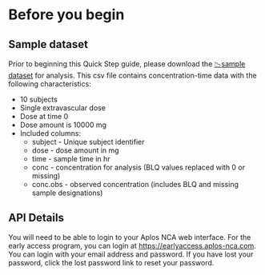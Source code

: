 # Before you begin

## Sample dataset
Prior to beginning this Quick Step guide, please download the [:chart_with_downwards_trend:sample dataset](./files/sample-data.csv) for analysis. This csv file contains concentration-time data with the following characteristics:
-   10 subjects
-   Single extravascular dose
-   Dose at time 0
-   Dose amount is 10000 mg
-   Included columns: 
    -   subject - Unique subject identifier
    -   dose - dose amount in mg
    -   time - sample time in hr
    -   conc - concentration for analysis (BLQ values replaced with 0 or missing)
    -   conc.obs - observed concentration (includes BLQ and missing sample designations)

## API Details
You will need to be able to login to your Aplos NCA web interface. For the early access program, you can login at https://earlyaccess.aplos-nca.com. You can login with your email address and password. If you have lost your password, click the lost password link to reset your password. 

